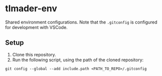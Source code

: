 # tlmader-env

Shared environment configurations. Note that the `.gitconfig` is configured for development with VSCode.

## Setup

1. Clone this repository.
2. Run the following script, using the path of the cloned repository:

```
git config --global --add include.path <PATH_TO_REPO>/.gitconfig
```

